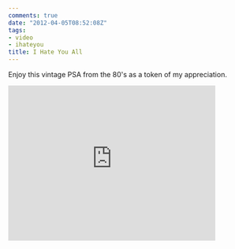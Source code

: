 ```yaml
---
comments: true
date: "2012-04-05T08:52:08Z"
tags:
- video
- ihateyou
title: I Hate You All
---
```


Enjoy this vintage PSA from the 80's as a token of my appreciation.

<iframe width="420" height="315" src="https://www.youtube-nocookie.com/embed/e3zds9zaDBc" frameborder="0">  </iframe>
